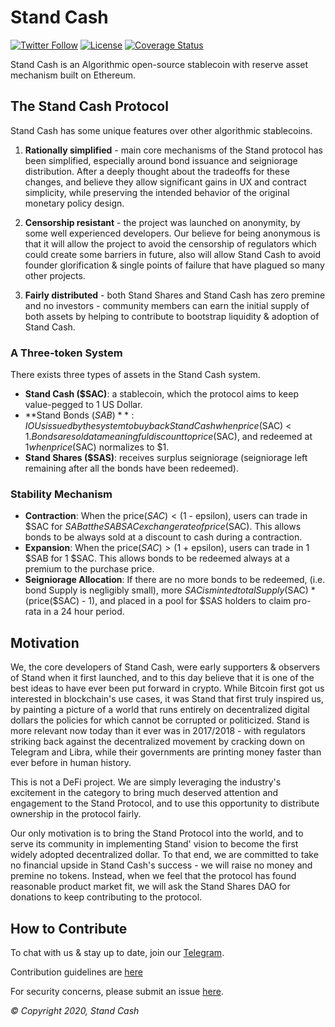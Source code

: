 # Stand Cash

[![Twitter Follow](https://img.shields.io/twitter/follow/standcash?label=Follow)](https://twitter.com/standcash)
[![License](https://img.shields.io/github/license/Stand-cash/standcashprotocol)](https://github.com/Stand-Cash/standcash-protocol/blob/master/LICENSE)
[![Coverage Status](https://coveralls.io/repos/github/Stand-Cash/standcash-protocol/badge.svg?branch=master)](https://coveralls.io/github/Stand-Cash/standcash-protocol?branch=master)

Stand Cash is an Algorithmic open-source stablecoin with reserve asset mechanism built on Ethereum.

## The Stand Cash Protocol


Stand Cash has some unique features over other algorithmic stablecoins.

1. **Rationally simplified** - main core mechanisms of the Stand protocol has been simplified, especially around bond issuance and seigniorage distribution. After a deeply thought about the tradeoffs for these changes, and believe they allow significant gains in UX and contract simplicity, while preserving the intended behavior of the original monetary policy design.

2. **Censorship resistant** - the project was launched on anonymity, by some well experienced developers. Our believe for being anonymous is that it will allow the project to avoid the censorship of regulators which could create some barriers in future, also will allow Stand Cash to avoid founder glorification & single points of failure that have plagued so many other projects.

3. **Fairly distributed** - both Stand Shares and Stand Cash has zero premine and no investors - community members can earn the initial supply of both assets by helping to contribute to bootstrap liquidity & adoption of Stand Cash.

### A Three-token System

There exists three types of assets in the Stand Cash system. 

- **Stand Cash ($SAC)**: a stablecoin, which the protocol aims to keep value-pegged to 1 US Dollar. 
- **Stand Bonds ($SAB)**: IOUs issued by the system to buy back Stand Cash when price($SAC) < $1. Bonds are sold at a meaningful discount to price($SAC), and redeemed at $1 when price($SAC) normalizes to $1. 
- **Stand Shares ($SAS)**: receives surplus seigniorage (seigniorage left remaining after all the bonds have been redeemed).

### Stability Mechanism

- **Contraction**: When the price($SAC) < ($1 - epsilon), users can trade in $SAC for $SAB at the SABSAC exchange rate of price($SAC). This allows bonds to be always sold at a discount to cash during a contraction.
- **Expansion**: When the price($SAC) > ($1 + epsilon), users can trade in 1 $SAB for 1 $SAC. This allows bonds to be redeemed always at a premium to the purchase price. 
- **Seigniorage Allocation**: If there are no more bonds to be redeemed, (i.e. bond Supply is negligibly small), more $SAC is minted totalSupply($SAC) * (price($SAC) - 1), and placed in a pool for $SAS holders to claim pro-rata in a 24 hour period. 

## Motivation

We, the core developers of Stand Cash, were early supporters & observers of Stand when it first launched, and to this day believe that it is one of the best ideas to have ever been put forward in crypto. While Bitcoin first got us interested in blockchain's use cases, it was Stand that first truly inspired us, by painting a picture of a world that runs entirely on decentralized digital dollars the policies for which cannot be corrupted or politicized. Stand is more relevant now today than it ever was in 2017/2018 - with regulators striking back against the decentralized movement by cracking down on Telegram and Libra, while their governments are printing money faster than ever before in human history. 

This is not a DeFi project. We are simply leveraging the industry's excitement in the category to bring much deserved attention and engagement to the Stand Protocol, and to use this opportunity to distribute ownership in the protocol fairly.

Our only motivation is to bring the Stand Protocol into the world, and to serve its community in implementing Stand' vision to become the first widely adopted decentralized dollar. To that end, we are committed to take no financial upside in Stand Cash's success - we will raise no money and premine no tokens. Instead, when we feel that the protocol has found reasonable product market fit, we will ask the Stand Shares DAO for donations to keep contributing to the protocol. 

## How to Contribute

To chat with us & stay up to date, join our [Telegram](https://t.me/standcash).

Contribution guidelines are [here](./CONTRIBUTING.md)

For security concerns, please submit an issue [here](https://github.com/Stand-Cash/standcash-contracts/issues/new).


_© Copyright 2020, Stand Cash_
